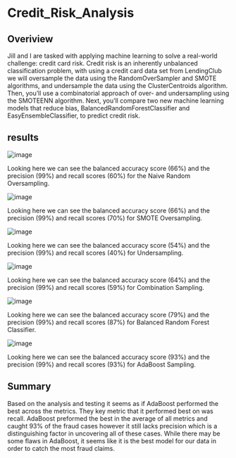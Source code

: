 # Credit_Risk_Analysis

## Overiview 
Jill and I are tasked with applying machine learning to solve a real-world challenge: credit card risk. Credit risk is an inherently unbalanced classification problem, with using a credit card data set from LendingClub we will oversample the data using the RandomOverSampler and SMOTE algorithms, and undersample the data using the ClusterCentroids algorithm. Then, you’ll use a combinatorial approach of over- and undersampling using the SMOTEENN algorithm. Next, you’ll compare two new machine learning models that reduce bias, BalancedRandomForestClassifier and EasyEnsembleClassifier, to predict credit risk.

## results 

![image](https://user-images.githubusercontent.com/92553694/154877583-f62feff1-d7a6-479b-b55a-3d3e0d3b7726.png)

Looking here we can see the balanced accuracy score (66%) and the precision (99%) and recall scores (60%) for the Naive Random Oversampling.

![image](https://user-images.githubusercontent.com/92553694/154878490-6276073c-e20e-432a-9af5-fcfc232191cc.png)

Looking here we can see the balanced accuracy score (66%) and the precision (99%) and recall scores (70%) for SMOTE Oversampling.

![image](https://user-images.githubusercontent.com/92553694/154878621-4095ed5f-c592-4e3a-af81-5bedbee967c2.png)

Looking here we can see the balanced accuracy score (54%) and the precision (99%) and recall scores (40%) for Undersampling.

![image](https://user-images.githubusercontent.com/92553694/154878730-ccd00d38-c18c-4b7f-a089-cbb142f1172d.png)

Looking here we can see the balanced accuracy score (64%) and the precision (99%) and recall scores (59%) for Combination Sampling.

![image](https://user-images.githubusercontent.com/92553694/154878806-45f6065e-815f-4b18-8642-135c7e8c7618.png)

Looking here we can see the balanced accuracy score (79%) and the precision (99%) and recall scores (87%) for Balanced Random Forest Classifier.

![image](https://user-images.githubusercontent.com/92553694/154879033-25a17325-80d5-4934-afe1-9ba64d13c0d4.png)

Looking here we can see the balanced accuracy score (93%) and the precision (99%) and recall scores (93%) for AdaBoost Sampling.

## Summary 
Based on the analysis and testing it seems as if AdaBoost performed the best across the metrics. They key metric that it performed best on was recall. AdaBoost preformed the best in the average of all metrics and caught 93% of the fraud cases however it still lacks precision which is a distinguishing factor in uncovering all of these cases. While there may be some flaws in AdaBoost, it seems like it is the best model for our data in order to catch the most fraud claims.
